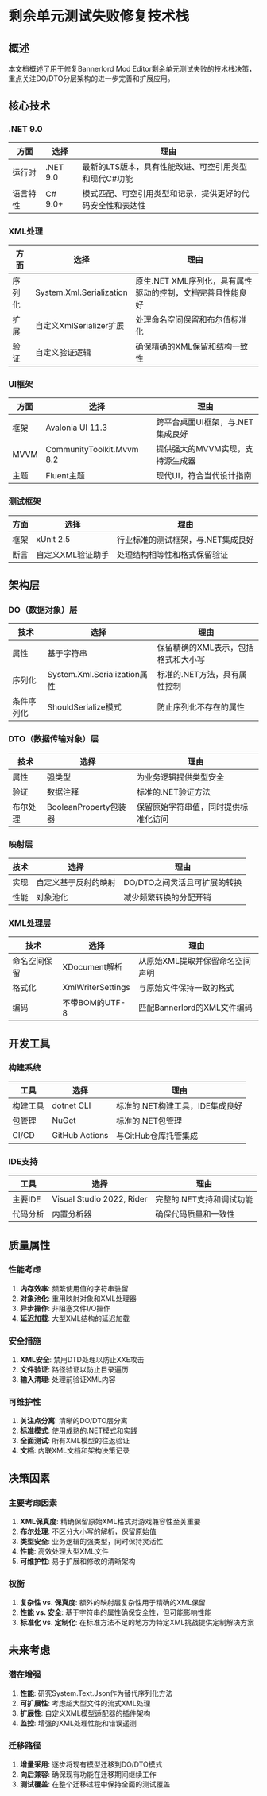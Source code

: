 # 剩余单元测试失败修复技术栈

## 概述
本文档概述了用于修复Bannerlord Mod Editor剩余单元测试失败的技术栈决策，重点关注DO/DTO分层架构的进一步完善和扩展应用。

## 核心技术

### .NET 9.0
| 方面 | 选择 | 理由 |
|------|------|------|
| 运行时 | .NET 9.0 | 最新的LTS版本，具有性能改进、可空引用类型和现代C#功能 |
| 语言特性 | C# 9.0+ | 模式匹配、可空引用类型和记录，提供更好的代码安全性和表达性 |

### XML处理
| 方面 | 选择 | 理由 |
|------|------|------|
| 序列化 | System.Xml.Serialization | 原生.NET XML序列化，具有属性驱动的控制，文档完善且性能良好 |
| 扩展 | 自定义XmlSerializer扩展 | 处理命名空间保留和布尔值标准化 |
| 验证 | 自定义验证逻辑 | 确保精确的XML保留和结构一致性 |

### UI框架
| 方面 | 选择 | 理由 |
|------|------|------|
| 框架 | Avalonia UI 11.3 | 跨平台桌面UI框架，与.NET集成良好 |
| MVVM | CommunityToolkit.Mvvm 8.2 | 提供强大的MVVM实现，支持源生成器 |
| 主题 | Fluent主题 | 现代UI，符合当代设计指南 |

### 测试框架
| 方面 | 选择 | 理由 |
|------|------|------|
| 框架 | xUnit 2.5 | 行业标准的测试框架，与.NET集成良好 |
| 断言 | 自定义XML验证助手 | 处理结构相等性和格式保留验证 |

## 架构层

### DO（数据对象）层
| 技术 | 选择 | 理由 |
|------|------|------|
| 属性 | 基于字符串 | 保留精确的XML表示，包括格式和大小写 |
| 序列化 | System.Xml.Serialization属性 | 标准的.NET方法，具有属性控制 |
| 条件序列化 | ShouldSerialize模式 | 防止序列化不存在的属性 |

### DTO（数据传输对象）层
| 技术 | 选择 | 理由 |
|------|------|------|
| 属性 | 强类型 | 为业务逻辑提供类型安全 |
| 验证 | 数据注释 | 标准的.NET验证方法 |
| 布尔处理 | BooleanProperty包装器 | 保留原始字符串值，同时提供标准化访问 |

### 映射层
| 技术 | 选择 | 理由 |
|------|------|------|
| 实现 | 自定义基于反射的映射 | DO/DTO之间灵活且可扩展的转换 |
| 性能 | 对象池化 | 减少频繁转换的分配开销 |

### XML处理层
| 技术 | 选择 | 理由 |
|------|------|------|
| 命名空间保留 | XDocument解析 | 从原始XML提取并保留命名空间声明 |
| 格式化 | XmlWriterSettings | 与原始文件保持一致的格式 |
| 编码 | 不带BOM的UTF-8 | 匹配Bannerlord的XML文件编码 |

## 开发工具

### 构建系统
| 工具 | 选择 | 理由 |
|------|------|------|
| 构建工具 | dotnet CLI | 标准的.NET构建工具，IDE集成良好 |
| 包管理 | NuGet | 标准的.NET包管理 |
| CI/CD | GitHub Actions | 与GitHub仓库托管集成 |

### IDE支持
| 工具 | 选择 | 理由 |
|------|------|------|
| 主要IDE | Visual Studio 2022, Rider | 完整的.NET支持和调试功能 |
| 代码分析 | 内置分析器 | 确保代码质量和一致性 |

## 质量属性

### 性能考虑
1. **内存效率**: 频繁使用值的字符串驻留
2. **对象池化**: 重用映射对象和XML处理器
3. **异步操作**: 非阻塞文件I/O操作
4. **延迟加载**: 大型XML结构的延迟加载

### 安全措施
1. **XML安全**: 禁用DTD处理以防止XXE攻击
2. **文件验证**: 路径验证以防止目录遍历
3. **输入清理**: 处理前验证XML内容

### 可维护性
1. **关注点分离**: 清晰的DO/DTO层分离
2. **标准模式**: 使用成熟的.NET模式和实践
3. **全面测试**: 所有XML模型的往返验证
4. **文档**: 内联XML文档和架构决策记录

## 决策因素

### 主要考虑因素
1. **XML保真度**: 精确保留原始XML格式对游戏兼容性至关重要
2. **布尔处理**: 不区分大小写的解析，保留原始值
3. **类型安全**: 业务逻辑的强类型，同时保持灵活性
4. **性能**: 高效处理大型XML文件
5. **可维护性**: 易于扩展和修改的清晰架构

### 权衡
1. **复杂性 vs. 保真度**: 额外的映射层复杂性用于精确的XML保留
2. **性能 vs. 安全**: 基于字符串的属性确保安全性，但可能影响性能
3. **标准化 vs. 定制化**: 在标准方法不足的地方为特定XML挑战提供定制解决方案

## 未来考虑

### 潜在增强
1. **性能**: 研究System.Text.Json作为替代序列化方法
2. **可扩展性**: 考虑超大型文件的流式XML处理
3. **扩展性**: 自定义XML模型适配器的插件架构
4. **监控**: 增强的XML处理性能和错误遥测

### 迁移路径
1. **增量采用**: 逐步将现有模型迁移到DO/DTO模式
2. **向后兼容**: 确保现有功能在迁移期间继续工作
3. **测试覆盖**: 在整个迁移过程中保持全面的测试覆盖